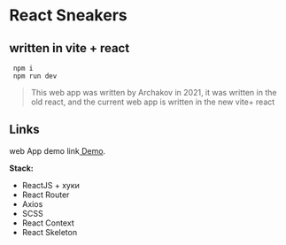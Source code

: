 # React Sneakers
## written in vite + react



```
 npm i 
 npm run dev
```


> This web app was written by Archakov in 2021, it was written in the old react, and the current web app is written in the new vite+ react


## Links

web App demo link[  Demo](https://markdownlivepreview.com/).

**Stack:**

- ReactJS + хуки
- React Router
- Axios
- SCSS
- React Context
- React Skeleton
